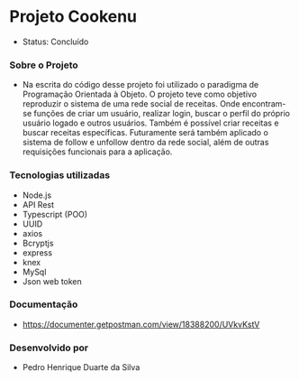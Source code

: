 # Projeto Cookenu 

- Status: Concluído

### Sobre o Projeto 

- Na escrita do código desse projeto foi utilizado o paradigma de Programação Orientada à Objeto. O projeto teve como objetivo reproduzir o sistema de uma rede social de receitas. Onde encontram-se funções de criar um usuário, realizar login, buscar o perfil do próprio usuário logado e outros usuários. Também é possível criar receitas e buscar receitas específicas. Futuramente será também aplicado o sistema de follow e unfollow dentro da rede social, além de outras requisições funcionais para a aplicação. 

### Tecnologias utilizadas 

- Node.js
- API Rest 
- Typescript (POO)
- UUID
- axios 
- Bcryptjs
- express 
- knex 
- MySql
- Json web token


### Documentação  

- https://documenter.getpostman.com/view/18388200/UVkvKstV

### Desenvolvido por 

- Pedro Henrique Duarte da Silva